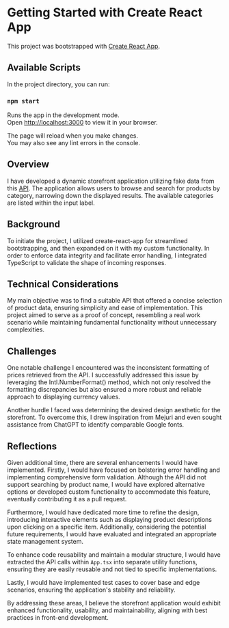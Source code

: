 # Getting Started with Create React App

This project was bootstrapped with [Create React App](https://github.com/facebook/create-react-app).

## Available Scripts

In the project directory, you can run:

### `npm start`

Runs the app in the development mode.\
Open [http://localhost:3000](http://localhost:3000) to view it in your browser.

The page will reload when you make changes.\
You may also see any lint errors in the console.

## Overview

I have developed a dynamic storefront application utilizing fake data from this [API](https://fakestoreapi.com/). The application allows users to browse and search for products by category, narrowing down the displayed results. The available categories are listed within the input label.

## Background

To initiate the project, I utilized create-react-app for streamlined bootstrapping, and then expanded on it with my custom functionality. In order to enforce data integrity and facilitate error handling, I integrated TypeScript to validate the shape of incoming responses.

## Technical Considerations

My main objective was to find a suitable API that offered a concise selection of product data, ensuring simplicity and ease of implementation. This project aimed to serve as a proof of concept, resembling a real work scenario while maintaining fundamental functionality without unnecessary complexities.

## Challenges

One notable challenge I encountered was the inconsistent formatting of prices retrieved from the API. I successfully addressed this issue by leveraging the Intl.NumberFormat() method, which not only resolved the formatting discrepancies but also ensured a more robust and reliable approach to displaying currency values.

Another hurdle I faced was determining the desired design aesthetic for the storefront. To overcome this, I drew inspiration from Mejuri and even sought assistance from ChatGPT to identify comparable Google fonts.

## Reflections

Given additional time, there are several enhancements I would have implemented. Firstly, I would have focused on bolstering error handling and implementing comprehensive form validation. Although the API did not support searching by product name, I would have explored alternative options or developed custom functionality to accommodate this feature, eventually contributing it as a pull request.

Furthermore, I would have dedicated more time to refine the design, introducing interactive elements such as displaying product descriptions upon clicking on a specific item. Additionally, considering the potential future requirements, I would have evaluated and integrated an appropriate state management system.

To enhance code reusability and maintain a modular structure, I would have extracted the API calls within `App.tsx` into separate utility functions, ensuring they are easily reusable and not tied to specific implementations.

Lastly, I would have implemented test cases to cover base and edge scenarios, ensuring the application's stability and reliability.

By addressing these areas, I believe the storefront application would exhibit enhanced functionality, usability, and maintainability, aligning with best practices in front-end development.
